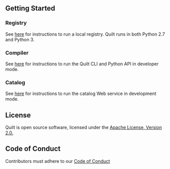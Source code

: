 ## Getting Started
### Registry
See [here](registry/README.md) for instructions to run a local registry. Quilt runs in both Python 2.7 and Python 3.

### Compiler
See [here](docs/developer-basics.md) for instructions to run the Quilt CLI and Python API in developer mode.

### Catalog
See [here](catalog/README.md) for instructions to run the catalog Web service in development mode.

## License
Quilt is open source software, licensed under the [Apache License, Version 2.0.](LICENSE)

## Code of Conduct
Contributors must adhere to our [Code of Conduct](docs/CODE_OF_CONDUCT.md)
